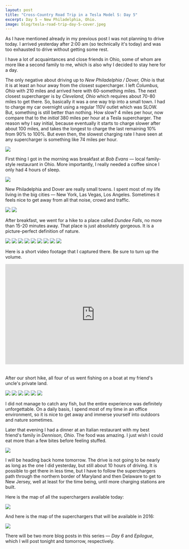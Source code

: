 ```yaml
---
layout: post
title: "Cross-Country Road Trip in a Tesla Model S: Day 5"
excerpt: Day 5 — New Philadelphia, Ohio.
image: blog/tesla-road-trip-day-5-cover.jpeg
---
```


As I have mentioned already in my previous post I was not planning to drive today. I arrived yesterday after 2:00 am (so technically it's today) and was too exhausted to drive without getting some rest.

I have a lot of acquaintances and close friends in Ohio, some of whom are more like a second family to me, which is also why I decided to stay here for a day.

The only negative about driving up to *New Philadelphia / Dover, Ohio* is that it is at least an hour away from the closest supercharger. I left *Columbus, Ohio* with 210 miles and arrived here with 60-something miles. The next closest supercharger is by *Cleveland, Ohio* which requires about 70-80 miles to get there. So, basically it was a one way trip into a small town. I had to charge my car overnight using a regular 110V outlet which was SLOW. But, something is still better than nothing. How slow? 4 miles per hour, now compare that to the *initial* 380 miles per hour at a Tesla supercharger. The reason why I say initial, because eventually it starts to charge slower after about 100 miles, and takes the longest to charge the last remaining 10% from 90% to 100%. But even then, the slowest charging rate I have seen at any supercharger is something like 74 miles per hour.

![](/images/blog/tesla-road-trip-day-5-2.jpg)

First thing I got in the morning was breakfast at *Bob Evans* — local family-style restaurant in Ohio. More importantly, I really needed a coffee since I only had 4 hours of sleep.

![](/images/blog/tesla-road-trip-day-5-1.jpg)

New Philadelphia and Dover are really small towns. I spent most of my life living in the big cities — New York, Las Vegas, Los Angeles. Sometimes it feels nice to get away from all that noise, crowd and traffic.

![](/images/blog/tesla-road-trip-day-5-3.jpg)
![](/images/blog/tesla-road-trip-day-5-4.jpg)

After breakfast, we went for a hike to a place called *Dundee Falls*, no more than 15-20 minutes away. That place is just absolutely gorgeous. It is a picture-perfect definition of nature.

![](/images/blog/tesla-road-trip-day-5-5.jpg)
![](/images/blog/tesla-road-trip-day-5-6.jpg)
![](/images/blog/tesla-road-trip-day-5-7.jpg)
![](/images/blog/tesla-road-trip-day-5-8.jpg)
![](/images/blog/tesla-road-trip-day-5-9.jpg)
![](/images/blog/tesla-road-trip-day-5-10.jpg)
![](/images/blog/tesla-road-trip-day-5-11.jpg)
![](/images/blog/tesla-road-trip-day-5-12.jpg)
![](/images/blog/tesla-road-trip-day-5-13.jpg)

Here is a short video footage that I captured there. Be sure to turn up the volume.

<iframe width="560" height="315" style="margin-bottom:20px" src="https://www.youtube.com/embed/3t8r7RepTNo" frameborder="0" allowfullscreen></iframe>

After our short hike, all four of us went fishing on a boat at my friend's uncle's private land.

![](/images/blog/tesla-road-trip-day-5-14.jpg)
![](/images/blog/tesla-road-trip-day-5-15.jpg)
![](/images/blog/tesla-road-trip-day-5-16.jpg)
![](/images/blog/tesla-road-trip-day-5-17.jpg)
![](/images/blog/tesla-road-trip-day-5-18.jpg)
![](/images/blog/tesla-road-trip-day-5-19.jpg)

I did not manage to catch any fish, but the entire experience was definitely unforgettable. On a daily basis, I spend most of my time in an office environment, so it is nice to get away and immerse yourself into outdoors and nature sometimes.

Later that evening I had a dinner at an Italian restaurant with my best friend's family in *Dennison, Ohio*. The food was amazing. I just wish I could eat more than a few bites before feeling stuffed.

![](/images/blog/tesla-road-trip-day-5-20.jpg)

I will be heading back home tomorrow. The drive is not going to be nearly as long as the one I did yesterday, but still about 10 hours of driving. It is possible to get there in less time, but I have to follow the superchargers path through the northern border of Maryland and then Delaware to get to New Jersey, well at least for the time being, until more charging stations are built.

Here is the map of all the superchargers available today:

![](/images/blog/tesla-road-trip-day-5-21.png)

And here is the map of the superchargers that will be available in 2016:

![](/images/blog/tesla-road-trip-day-5-22.png)


There will be two more blog posts in this series — *Day 6* and *Epilogue*, which I will post tonight and tomorrow, respectively.